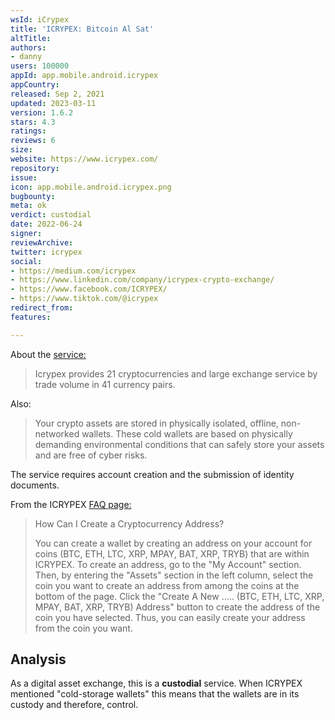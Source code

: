 ```yaml
---
wsId: iCrypex
title: 'ICRYPEX: Bitcoin Al Sat'
altTitle: 
authors:
- danny
users: 100000
appId: app.mobile.android.icrypex
appCountry: 
released: Sep 2, 2021
updated: 2023-03-11
version: 1.6.2
stars: 4.3
ratings: 
reviews: 6
size: 
website: https://www.icrypex.com/
repository: 
issue: 
icon: app.mobile.android.icrypex.png
bugbounty: 
meta: ok
verdict: custodial
date: 2022-06-24
signer: 
reviewArchive: 
twitter: icrypex
social:
- https://medium.com/icrypex
- https://www.linkedin.com/company/icrypex-crypto-exchange/
- https://www.facebook.com/ICRYPEX/
- https://www.tiktok.com/@icrypex
redirect_from: 
features: 

---
```


About the [service:](https://www.icrypex.com/en)

> Icrypex provides 21 cryptocurrencies and large exchange service by trade volume in 41 currency pairs. 

Also: 

> Your crypto assets are stored in physically isolated, offline, non-networked wallets. These cold wallets are based on physically demanding environmental conditions that can safely store your assets and are free of cyber risks.

The service requires account creation and the submission of identity documents.

From the ICRYPEX [FAQ page:](https://www.icrypex.com/en/faq/how-can-i-create-a-cryptocurrency-address)

> How Can I Create a Cryptocurrency Address?
>
> You can create a wallet by creating an address on your account for coins (BTC, ETH, LTC, XRP, MPAY, BAT, XRP, TRYB) that are within ICRYPEX. To create an address, go to the "My Account" section. Then, by entering the "Assets" section in the left column, select the coin you want to create an address from among the coins at the bottom of the page. Click the "Create A New ….. (BTC, ETH, LTC, XRP, MPAY, BAT, XRP, TRYB) Address" button to create the address of the coin you have selected. Thus, you can easily create your address from the coin you want.

## Analysis 

As a digital asset exchange, this is a **custodial** service. When ICRYPEX mentioned "cold-storage wallets" this means that the wallets are in its custody and therefore, control. 
